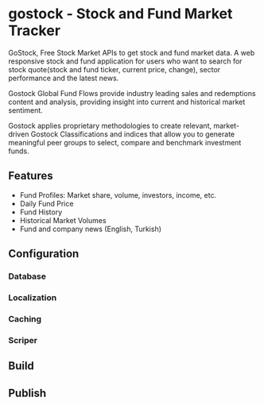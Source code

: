 # gostock - Stock and Fund Market Tracker 

GoStock, Free Stock Market APIs to get stock and fund market data. A web responsive stock and fund application for users who want to search for stock quote(stock and fund ticker, current price, change), sector performance and the latest news. 

Gostock Global Fund Flows provide industry leading sales and redemptions content and analysis, providing insight into current and historical market sentiment.

Gostock applies proprietary methodologies to create relevant, market-driven Gostock Classifications and indices that allow you to generate meaningful peer groups to select, compare and benchmark investment funds.

## Features

- Fund Profiles: Market share, volume, investors, income, etc.
- Daily Fund Price
- Fund History
- Historical Market Volumes
- Fund and company news (English, Turkish)


## Configuration

### Database

### Localization

### Caching

### Scriper

## Build

## Publish
